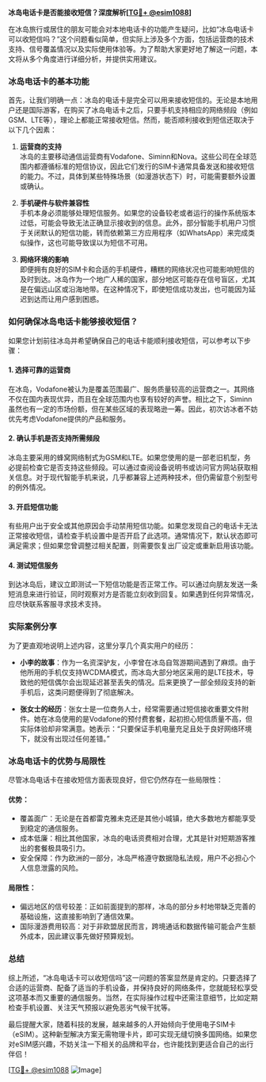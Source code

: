 **冰岛电话卡是否能接收短信？深度解析[[TG💪+ @esim1088](https://t.me/s/esim1088)]**

在冰岛旅行或居住的朋友可能会对本地电话卡的功能产生疑问，比如“冰岛电话卡可以收短信吗？”这个问题看似简单，但实际上涉及多个方面，包括运营商的技术支持、信号覆盖情况以及实际使用体验等。为了帮助大家更好地了解这一问题，本文将从多个角度进行详细分析，并提供实用建议。

### 冰岛电话卡的基本功能

首先，让我们明确一点：冰岛的电话卡是完全可以用来接收短信的。无论是本地用户还是国际游客，在购买了冰岛电话卡之后，只要手机支持相应的网络频段（例如GSM、LTE等），理论上都能正常接收短信。然而，能否顺利接收到短信还取决于以下几个因素：

1. **运营商的支持**  
   冰岛的主要移动通信运营商有Vodafone、Siminn和Nova。这些公司在全球范围内都遵循标准的短信协议，因此它们发行的SIM卡通常具备发送和接收短信的能力。不过，具体到某些特殊场景（如漫游状态下）时，可能需要额外设置或确认。

2. **手机硬件与软件兼容性**  
   手机本身必须能够处理短信服务。如果您的设备较老或者运行的操作系统版本过低，可能会导致无法正确显示接收到的信息。此外，部分智能手机用户习惯于关闭默认的短信功能，转而依赖第三方应用程序（如WhatsApp）来完成类似操作，这也可能导致误以为短信不可用。

3. **网络环境的影响**  
   即便拥有良好的SIM卡和合适的手机硬件，糟糕的网络状况也可能影响短信的及时到达。冰岛作为一个地广人稀的国家，部分地区可能存在信号盲区，尤其是在偏远山区或沿海地带。在这种情况下，即使短信成功发出，也可能因为延迟到达而让用户感到困惑。

### 如何确保冰岛电话卡能够接收短信？

如果您计划前往冰岛并希望确保自己的电话卡能顺利接收短信，可以参考以下步骤：

#### 1. 选择可靠的运营商
在冰岛，Vodafone被认为是覆盖范围最广、服务质量较高的运营商之一。其网络不仅在国内表现优异，而且在全球范围内也享有较好的声誉。相比之下，Siminn虽然也有一定的市场份额，但在某些区域的表现略逊一筹。因此，初次访冰者不妨优先考虑Vodafone提供的产品和服务。

#### 2. 确认手机是否支持所需频段
冰岛主要采用的蜂窝网络制式为GSM和LTE。如果您使用的是一部老旧机型，务必提前检查它是否支持这些频段。可以通过查阅设备说明书或访问官方网站获取相关信息。对于现代智能手机来说，几乎都兼容上述两种技术，但仍需留意个别型号的例外情况。

#### 3. 开启短信功能
有些用户出于安全或其他原因会手动禁用短信功能。如果您发现自己的电话卡无法正常接收短信，请检查手机设置中是否开启了此选项。通常情况下，默认状态即可满足需求；但如果您曾调整过相关配置，则需要恢复出厂设定或重新启用该功能。

#### 4. 测试短信服务
到达冰岛后，建议立即测试一下短信功能是否正常工作。可以通过向朋友发送一条短消息来进行验证，同时观察对方是否能立刻收到回复。如果遇到任何异常情况，应尽快联系客服寻求技术支持。

### 实际案例分享

为了更直观地说明上述内容，这里分享几个真实用户的经历：

- **小李的故事**：作为一名资深驴友，小李曾在冰岛自驾游期间遇到了麻烦。由于他所用的手机仅支持WCDMA模式，而冰岛大部分地区采用的是LTE技术，导致他的短信偶尔会出现延迟甚至丢失的情况。后来更换了一部全频段支持的新手机后，这类问题便得到了彻底解决。
  
- **张女士的经历**：张女士是一位商务人士，经常需要通过短信接收重要文件附件。她在冰岛使用的是Vodafone的预付费套餐，起初担心短信质量不高，但实际体验却非常满意。她表示：“只要保证手机电量充足且处于良好网络环境下，就没有出现过任何差错。”

### 冰岛电话卡的优势与局限性

尽管冰岛电话卡在接收短信方面表现良好，但它仍然存在一些局限性：

#### 优势：
- 覆盖面广：无论是在首都雷克雅未克还是其他小城镇，绝大多数地方都能享受到稳定的通信服务。
- 成本低廉：相比其他国家，冰岛的电话资费相对合理，尤其是针对短期游客推出的套餐极具吸引力。
- 安全保障：作为欧洲的一部分，冰岛严格遵守数据隐私法规，用户不必担心个人信息泄露的风险。

#### 局限性：
- 偏远地区的信号较差：正如前面提到的那样，冰岛的部分乡村地带缺乏完善的基础设施，这直接影响到了通信效果。
- 国际漫游费用较高：对于非欧盟居民而言，跨境通话和数据传输可能会产生额外成本，因此建议事先做好预算规划。

### 总结

综上所述，“冰岛电话卡可以收短信吗”这一问题的答案显然是肯定的。只要选择了合适的运营商、配备了适当的手机设备，并保持良好的网络条件，您就能轻松享受这项基本而又重要的通信服务。当然，在实际操作过程中还需注意细节，比如定期检查手机设置、关注天气预报以避免恶劣气候干扰等。

最后提醒大家，随着科技的发展，越来越多的人开始倾向于使用电子SIM卡（eSIM）。这种新型解决方案无需物理卡片，即可实现无缝切换多国网络。如果您对eSIM感兴趣，不妨关注一下相关的品牌和平台，也许能找到更适合自己的出行伴侣！

[[TG💪+ @esim1088](https://t.me/s/esim1088) ![Image](https://i.postimg.cc/4NQfJmqS/Snipaste-2025-05-13-00-14-12.png)]